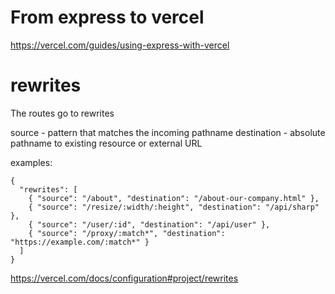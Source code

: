 # From express to vercel

https://vercel.com/guides/using-express-with-vercel

# rewrites

The routes go to rewrites

source - pattern that matches the incoming pathname
destination - absolute pathname to existing resource or external URL

examples:

```
{
  "rewrites": [
    { "source": "/about", "destination": "/about-our-company.html" },
    { "source": "/resize/:width/:height", "destination": "/api/sharp" },
    { "source": "/user/:id", "destination": "/api/user" },
    { "source": "/proxy/:match*", "destination": "https://example.com/:match*" }
  ]
}
```

https://vercel.com/docs/configuration#project/rewrites